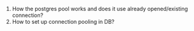 1. How the postgres pool works and does it use already opened/existing connection?
2. How to set up connection pooling in DB?

<!-- request, tedious -->
 
